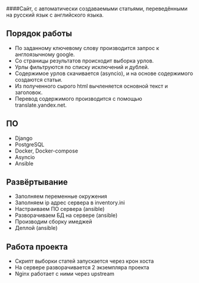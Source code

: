 ####Сайт, с автоматически создаваемыми статьями, переведёнными на русский язык с английского языка.

## Порядок работы
 - По заданному ключевому слову производится запрос к англоязычному google.
 - Со страницы результатов происходит выборка урлов.
 - Урлы фильтруются по списку исключений и дублей.
 - Содержимое урлов скачивается (asyncio), и на основе содержимого создаются статьи.
 - Из полученного сырого html вычленяется основной текст и заголовок.  
 - Перевод содержимого производится с помощью translate.yandex.net.
 
 ## ПО
 - Django
 - PostgreSQL
 - Docker, Docker-compose
 - Asyncio
 - Ansible
 
 ## Развёртывание
  - Заполняем переменные окружения
  - Заполняем ip адрес сервера в inventory.ini 
  - Настраиваем ПО сервера (ansible)
  - Разворачиваем БД на сервере (ansible)
  - Производим сборку имеджей
  - Деплой (ansible)
  
## Работа проекта
  - Скрипт выборки статей запускается через крон хоста
  - На сервере разворачивается 2 экземпляра проекта
  - Nginx работает с ними через upstream
 
 
 
